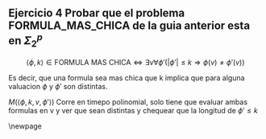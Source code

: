 ## Ejercicio 4 Probar que el problema FORMULA_MAS_CHICA de la guia anterior esta en $\Sigma_{2}^{p}$

$$\langle \phi, k \rangle \in \text{FORMULA MAS CHICA} \iff \exists v \forall \phi'(|\phi'| \leq k \Rightarrow \phi (v) \neq \phi'(v))$$

Es decir, que una formula sea mas chica que k implica que para alguna valuacion $\phi$ y $\phi'$ son distintas. 

$M(\langle \phi, k, v, \phi' \rangle)$ Corre en timepo polinomial, solo tiene que evaluar ambas formulas en v y ver que sean distintas y chequear que la
longitud de $\phi' \leq k$

\newpage
